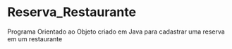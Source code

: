 # Reserva_Restaurante
Programa Orientado ao Objeto criado em Java para cadastrar uma reserva em um restaurante
